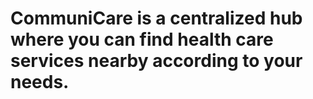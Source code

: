 # CommuniCare is a centralized hub where you can find health care services nearby according to your needs.
